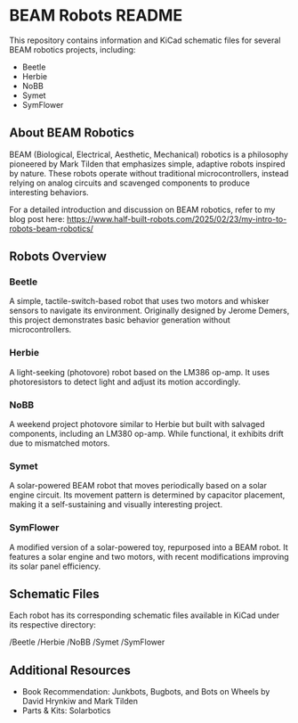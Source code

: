 # BEAM Robots README

This repository contains information and KiCad schematic files for several BEAM robotics projects, including:

- Beetle
- Herbie
- NoBB
- Symet
- SymFlower

## About BEAM Robotics

BEAM (Biological, Electrical, Aesthetic, Mechanical) robotics is a philosophy pioneered by Mark Tilden that emphasizes simple, adaptive robots inspired by nature. These robots operate without traditional microcontrollers, instead relying on analog circuits and scavenged components to produce interesting behaviors.

For a detailed introduction and discussion on BEAM robotics, refer to my blog post here: https://www.half-built-robots.com/2025/02/23/my-intro-to-robots-beam-robotics/

## Robots Overview

### Beetle

A simple, tactile-switch-based robot that uses two motors and whisker sensors to navigate its environment. Originally designed by Jerome Demers, this project demonstrates basic behavior generation without microcontrollers.

### Herbie

A light-seeking (photovore) robot based on the LM386 op-amp. It uses photoresistors to detect light and adjust its motion accordingly.

### NoBB

A weekend project photovore similar to Herbie but built with salvaged components, including an LM380 op-amp. While functional, it exhibits drift due to mismatched motors.

### Symet

A solar-powered BEAM robot that moves periodically based on a solar engine circuit. Its movement pattern is determined by capacitor placement, making it a self-sustaining and visually interesting project.

### SymFlower

A modified version of a solar-powered toy, repurposed into a BEAM robot. It features a solar engine and two motors, with recent modifications improving its solar panel efficiency.

## Schematic Files

Each robot has its corresponding schematic files available in KiCad under its respective directory:

/Beetle
/Herbie
/NoBB
/Symet
/SymFlower

## Additional Resources

- Book Recommendation: Junkbots, Bugbots, and Bots on Wheels by David Hrynkiw and Mark Tilden
- Parts & Kits: Solarbotics